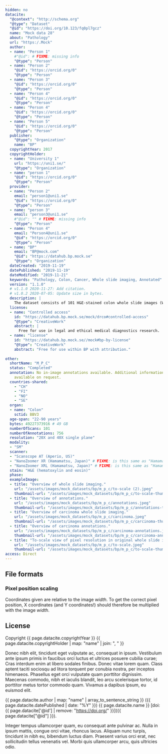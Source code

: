 ```yaml
---
hidden: no
datacite:
  "@context": "http://schema.org"
  "@type": "Dataset"
  "@id": "https://doi.org/10.123/fq0pl7gcz"
  name: "Mock data 28"
  about: "Pathology"
  url: "https:/.Mock"
  author:
  - name: "Person 1"
    #"@id": # FIXME: missing info
    "@type": "Person"
  - name: "Person 2"
    "@id": "https://orcid.org/0"
    "@type": "Person"
  - name: "Person 3"
    "@id": "https://orcid.org/0"
    "@type": "Person"
  - name: "Person 4"
    "@id": "https://orcid.org/0"
    "@type": "Person"
  - name: "Person 4"
    "@id": "https://orcid.org/0"
    "@type": "Person"
  - name: "Person 5"
    "@id": "https://orcid.org/0"
    "@type": "Person"
  publisher:
    "@type": "Organization"
    name: "BP"
  copyrightYear: 2017
  copyrightHolder:
  - name: "University 1"
    url: "https://uni1.se/"
    "@type": "Organization"
  - name: "person 1"
    "@id": "https://orcid.org/0"
    "@type": "Person"
  provider:
  - name: "Person 2"
    email: "person1@uni1.se"
    "@id": "https://orcid.org/0"
    "@type": "Person"
  - name: "person 3"
    email: "person3@uni1.se"
    #"@id": "" # FIXME: missing info
    "@type": "Person"        
  - name: "Person 4"
    email: "Person4@uni1.se"
    "@id": "https://orcid.org/0"
    "@type": "Person"
  - name: "BP"
    email: "BP@mock.com"
    "@id": "https://datahub.bp.mock.se"
    "@type": "Organization"
  dateCreated: "2019-11-19"
  datePublished: "2019-11-19"
  dateModified: "2019-11-21"
  keywords: "Pathology, Colon, Cancer, Whole slide imaging, Annotated"
  version: "1.1.0"
  # v1.1.0 2020-11-27: Add citation.
  # v1.0.2 2020-07-05: Update size in bytes.
  description: |
    The dataset consists of 101 H&E-stained colon whole slide images (WSI)
  license:
  - name: "Controlled access"
    id: "https://datahub.bp.mock.se/mock/drco#controlled-access"
    "@type": "CreativeWork"
    abstract: |
      Free for use in legal and ethical medical diagnostics research.
  - name: "license"
    id: "https://datahub.bp.mock.se//mock#bp-by-license"
    "@type": "CreativeWork"
    abstract: "Free for use within BP with attribution."
 
other:
  shortName: "M_P_C"
  status: "Completed"
  annotation: No in-image annotations available. Additional information at case level
    available on request.    
  countries-shared:
    - "CH"
    - "FI"
    - "NO"
    - "SE"
  organ:
  - name: "Colon"
    sctid: BBV3
  age-span: "22-90 years"
  bytes: 49227373916 # 49 GB
  numberOfScans: 101
  numberOfAnnotations: 756
  resolution: "20X and 40X single plane"
  modality:
  - "SM"
  scanner:
  - "Scanscope AT (Aperio, US)"
  - "NanoZoomer XR (Hamamatsu, Japan)" # FIXME: is this same as "Hamamatsu NanoZoomer-XR C12000 series 2013"?
  - "NanoZoomer XRL (Hamamatsu, Japan)" # FIXME: is this same as "Hamamatsu NanoZoomer 2.0 HT C9600 series 2013"
  stain: "H&E (hematoxylin and eosin)"
  phase:
  exampleImage:
  - title: "Overview of whole slide imaging."
    url: "/assets/images/mock_datasets/bp/m_p_c/to-scale (2).jpeg"
    thumbnail-url: "/assets/images/mock_datasets/bp/m_p_c/to-scale-thumbnail (2).jpeg"
  - title: "Overview of annotations."
    url: "/assets/images/mock_datasets/bp/m_p_c/annotations.jpeg"
    thumbnail-url: "/assets/images/mock_datasets/bp/m_p_c/annotations-thumbnail.jpeg"
  - title: "Overview of carcinoma whole slide imaging."
    url: "/assets/images/mock_datasets/bp/m_p_c/carcinoma.jpeg"
    thumbnail-url: "/assets/images/mock_datasets/bp/m_p_c/carcinoma-thumbnail.jpeg"
  - title: "Overview of carcinoma annotations."
    url: "/assets/images/mock_datasets/bp/m_p_c/carcinoma-annotations.jpeg"
    thumbnail-url: "/assets/images/mock_datasets/bp/m_p_c/carcinoma-annotations-thumbnail.jpeg"
  - title: "To-scale view of pixel resolution in original whole slide imaging data."
    url: "/assets/images/mock_datasets/bp/m_p_c/to-scale.jpeg"
    thumbnail-url: "/assets/images/mock_datasets/bp/m_p_c/to-scale-thumbnail.jpeg"
access: Direct
---
```


## File formats
### Pixel position scaling
Coordinates given are relative to the image *width*. To get the correct pixel
position, X coordinates (and Y coordinates!) should therefore be multiplied with
the image *width*.

## License






Copyright
{{ page.datacite.copyrightYear }}
{{ page.datacite.copyrightHolder | map: "name" |  join: ", " }}

Donec nibh elit, tincidunt eget vulputate ac, consequat in ipsum. Vestibulum ante ipsum primis in faucibus orci luctus et ultrices posuere cubilia curae; Cras interdum enim at libero sodales finibus. Donec vitae lorem quam. Class aptent taciti sociosqu ad litora torquent per conubia nostra, per inceptos himenaeos. Phasellus eget orci vulputate quam porttitor dignissim. Maecenas commodo, nibh et iaculis blandit, leo arcu scelerisque tortor, id porttitor metus tortor commodo quam. Vivamus a dapibus ipsum, eu euismod elit.

{{ page.datacite.author | map: "name" | array_to_sentence_string }}
({{ page.datacite.datePublished | date: "%Y" }})
{{ page.datacite.name }}
[doi:{{ page.datacite['@id'] | remove: "https://doi.org/" }}]({{ page.datacite["@id"] }}).

 Integer tempus ullamcorper quam, eu consequat ante pulvinar ac. Nulla in ipsum mattis, congue orci vitae, rhoncus lacus. Aliquam nunc turpis, tincidunt in nibh eu, bibendum luctus diam. Praesent varius orci erat, nec sollicitudin tellus venenatis vel. Morbi quis ullamcorper arcu, quis ultricies odio.
